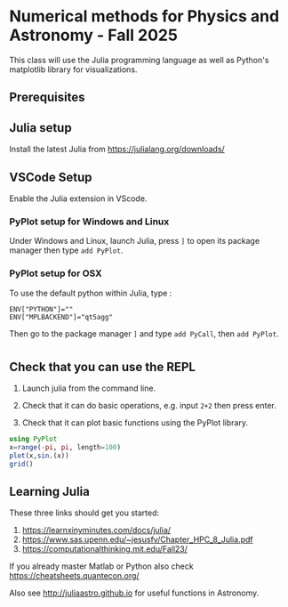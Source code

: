 # Numerical methods for Physics and Astronomy - Fall 2025

This class will use the Julia programming language as well as Python's matplotlib library for visualizations.

## Prerequisites

## Julia setup

Install the latest Julia from https://julialang.org/downloads/

## VSCode Setup

Enable the Julia extension in VScode.

### PyPlot setup for Windows and Linux

Under Windows and Linux, launch Julia, press ```]``` to open its package manager then type ```add PyPlot```.

### PyPlot setup for OSX
To use the default python within Julia, type :
```
ENV["PYTHON"]=""
ENV["MPLBACKEND"]="qt5agg"
```
Then go to the package manager ```]``` and type ```add PyCall```, then ```add PyPlot```.

#
## Check that you can use the REPL

1. Launch julia from the command line.

2. Check that it can do basic operations, e.g. input ```2+2``` then press enter.

3. Check that it can plot basic functions using the PyPlot library.

```julia
using PyPlot
x=range(-pi, pi, length=100)
plot(x,sin.(x))
grid()
```

## Learning Julia

These three links should get you started:
1. https://learnxinyminutes.com/docs/julia/
2. https://www.sas.upenn.edu/~jesusfv/Chapter_HPC_8_Julia.pdf
3. https://computationalthinking.mit.edu/Fall23/

If you already master Matlab or Python also check https://cheatsheets.quantecon.org/

Also see http://juliaastro.github.io for useful functions in Astronomy.
